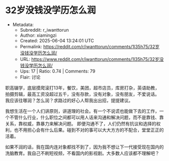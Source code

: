 # 32岁没钱没学历怎么润

- Metadata:
  - Subreddit: r_iwanttorun
  - Author: xiamingzi
  - Created: 2025-06-04 13:24:01 UTC
  - Permalink: https://reddit.com/r/iwanttorun/comments/1l35h75/32岁没钱没学历怎么润/
  - URL: https://www.reddit.com/r/iwanttorun/comments/1l35h75/32岁没钱没学历怎么润/
  - Ups: 17 | Ratio: 0.74 | Comments: 79
  - Flair: 讨论


职高辍学，底层摸爬滚打13年，餐饮，美团，超市店员，库房打杂，英语助教，拍摄剪辑，最高工资没超过五千，没有存款，没有对象，没有朋友，不爱说话。
我应该往哪润？怎么润？求路过的好心人帮我出出招，提提建议。

我想生活在一个人们讲原则，讲道理的社会。有一个不说谎也能做下去的工作，一个不管什么行业，什么职位之间都可以用人话来沟通和解决问题，而不是靠钱、靠关系，靠权威，靠暴力来解决问题。
即便沟通不了，人们仍然有抗议和选择的权利，也不用担心会有什么后果。碰到不对的事可以大大方方的不配合，堂堂正正的活着。

如果不润的话，我在国内连对象都找不到了，因为我不想让下一代接受现在国内的洗脑教育。我自己不刷短视频，不看国内的影视剧。大多数人应该都不理解吧？

